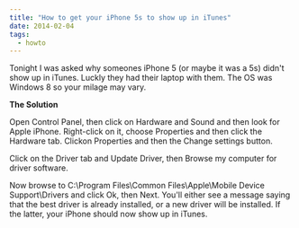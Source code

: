 ```yaml
---
title: "How to get your iPhone 5s to show up in iTunes"
date: 2014-02-04
tags:
  - howto
---
```

Tonight I was asked why someones iPhone 5 (or maybe it was a 5s) didn't show up in iTunes. Luckly they had their laptop with them. The OS was Windows 8 so your milage may vary.

<!--more-->

**The Solution**

Open Control Panel, then click on Hardware and Sound and then look for Apple iPhone. Right-click on it, choose Properties and then click the Hardware tab. Clickon Properties and then the Change settings button.

Click on the Driver tab and Update Driver, then Browse my computer for driver software.

Now browse to C:\Program Files\Common Files\Apple\Mobile Device Support\Drivers and click Ok, then Next. You'll either see a message saying that the best driver is already installed, or a new driver will be installed. If the latter, your iPhone should now show up in iTunes.





